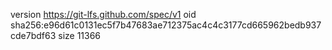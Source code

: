 version https://git-lfs.github.com/spec/v1
oid sha256:e96d61c0131ec5f7b47683ae712375ac4c4c3177cd665962bedb937cde7bdf63
size 11366
